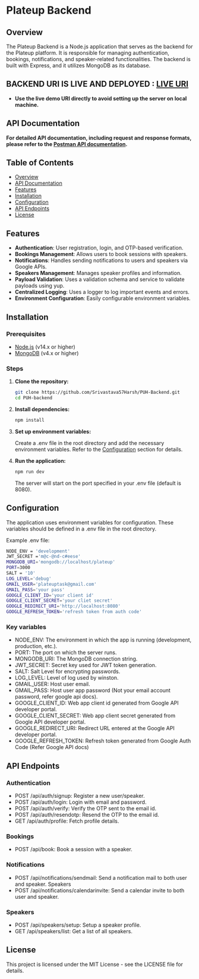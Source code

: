 # Plateup Backend

## Overview

The Plateup Backend is a Node.js application that serves as the backend for the Plateup platform. It is responsible for managing authentication, bookings, notifications, and speaker-related functionalities. The backend is built with Express, and it utilizes MongoDB as its database.

## BACKEND URI IS LIVE AND DEPLOYED : [LIVE URI](https://puh-backend-8tak.onrender.com/)
- **Use the live demo URI directly to avoid setting up the server on local machine.**

## API Documentation

**For detailed API documentation, including request and response formats, please refer to the [Postman API documentation](https://documenter.getpostman.com/view/19203184/2sA3s7i8hc#intro).**

## Table of Contents

- [Overview](#overview)
- [API Documentation](#api-documentation)
- [Features](#features)
- [Installation](#installation)
- [Configuration](#configuration)
- [API Endpoints](#api-endpoints)
- [License](#license)

## Features

- **Authentication**: User registration, login, and OTP-based verification.
- **Bookings Management**: Allows users to book sessions with speakers.
- **Notifications**: Handles sending notifications to users and speakers via Google APIs.
- **Speakers Management**: Manages speaker profiles and information.
- **Payload Validation**: Uses a validation schema and service to validate payloads using yup.
- **Centralized Logging**: Uses a logger to log important events and errors.
- **Environment Configuration**: Easily configurable environment variables.

## Installation

### Prerequisites

- [Node.js](https://nodejs.org/en/) (v14.x or higher)
- [MongoDB](https://www.mongodb.com/) (v4.x or higher)

### Steps

1. **Clone the repository:**

   ```bash
   git clone https://github.com/Srivastava57Harsh/PUH-Backend.git
   cd PUH-backend
   ```

2. **Install dependencies:**

   ```bash
   npm install
   ```

3. **Set up environment variables:**

    Create a .env file in the root directory and add the necessary environment variables. Refer to the [Configuration](#configuration) section for details.

4. **Run the application:**

    ```bash
    npm run dev
    ```

    The server will start on the port specified in your .env file (default is 8080).

## Configuration

The application uses environment variables for configuration. These variables should be defined in a .env file in the root directory.

Example .env file:

```bash
NODE_ENV = 'development'
JWT_SECRET ='m@c-@nd-c#eese'
MONGODB_URI='mongodb://localhost/plateup'
PORT=3000
SALT = '10'
LOG_LEVEL='debug'
GMAIL_USER='plateuptask@gmail.com'
GMAIL_PASS='your pass'
GOOGLE_CLIENT_ID='your client id'
GOOGLE_CLIENT_SECRET='your cliet secret'
GOOGLE_REDIRECT_URI='http://localhost:8080'
GOOGLE_REFRESH_TOKEN='refresh token from auth code'
```

### Key variables

- NODE_ENV: The environment in which the app is running (development, production, etc.).
- PORT: The port on which the server runs.
- MONGODB_URI: The MongoDB connection string.
- JWT_SECRET: Secret key used for JWT token generation.
- SALT: Salt Level for encrypting passwords.
- LOG_LEVEL: Level of log used by winston.
- GMAIL_USER: Host user email.
- GMAIL_PASS: Host user app password (Not your email account password, refer google api docs).
- GOOGLE_CLIENT_ID: Web app client id generated from Google API developer portal.
- GOOGLE_CLIENT_SECRET: Web app client secret generated from Google API developer portal.
- GOOGLE_REDIRECT_URI: Redirect URL entered at the Google API developer portal.
- GOOGLE_REFRESH_TOKEN: Refresh token generated from Google Auth Code (Refer Google API docs)

## API Endpoints

### Authentication
- POST /api/auth/signup: Register a new user/speaker.
- POST /api/auth/login: Login with email and password.
- POST /api/auth/verify: Verify the OTP sent to the email id.
- POST /api/auth/resendotp: Resend the OTP to the email id.
- GET /api/auth/profile: Fetch profile details.

### Bookings
- POST /api/book: Book a session with a speaker.

### Notifications
- POST /api/notifications/sendmail: Send a notification mail to both user and speaker.
Speakers
- POST /api/notifications/calendarinvite: Send a calendar invite to both user and speaker.

### Speakers
- POST /api/speakers/setup: Setup a speaker profile.
- GET /api/speakers/list: Get a list of all speakers.


## License

This project is licensed under the MIT License - see the LICENSE file for details.
